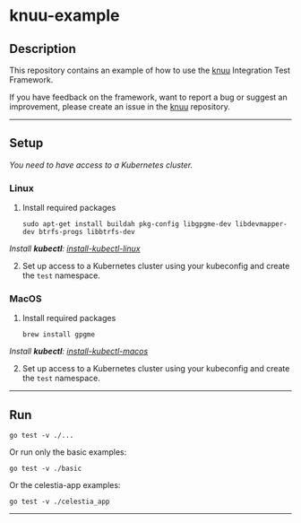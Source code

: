 # knuu-example

## Description

This repository contains an example of how to use the [knuu](https://github.com/celestiaorg/knuu) Integration Test Framework.

If you have feedback on the framework, want to report a bug or suggest an improvement, please create an issue in the [knuu](https://github.com/celestiaorg/knuu) repository.

---
## Setup

*You need to have access to a Kubernetes cluster.*

### Linux

1. Install required packages
    

    ```shell
    sudo apt-get install buildah pkg-config libgpgme-dev libdevmapper-dev btrfs-progs libbtrfs-dev
    ```

*Install **kubectl**: [install-kubectl-linux](https://kubernetes.io/docs/tasks/tools/install-kubectl-linux/)*


2. Set up access to a Kubernetes cluster using your kubeconfig and create the `test` namespace.

### MacOS

1. Install required packages

    ```shell
    brew install gpgme
    ```

*Install **kubectl**: [install-kubectl-macos](https://kubernetes.io/docs/tasks/tools/install-kubectl-macos/)*

2. Set up access to a Kubernetes cluster using your kubeconfig and create the `test` namespace.

---
## Run

```shell
go test -v ./...
```

Or run only the basic examples:

```shell
go test -v ./basic
```

Or the celestia-app examples:

```shell
go test -v ./celestia_app
```

---